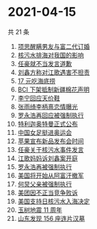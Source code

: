 # 2021-04-15

共 21 条

<!-- BEGIN -->
<!-- 最后更新时间 Thu Apr 15 2021 23:01:32 GMT+0800 (China Standard Time) -->

1. [项思醒瞒男友与富二代订婚](https://www.zhihu.com/search?q=项思醒)
2. [核污水排海对我国的影响](https://www.zhihu.com/search?q=日本核污水)
3. [任豪就不当发言道歉](https://www.zhihu.com/search?q=任豪)
4. [刘鑫方称对江歌遇害不担责](https://www.zhihu.com/search?q=江歌案)
5. [17 元吃海底捞](https://www.zhihu.com/search?q=海底捞)
6. [BCI 下架抵制新疆棉花声明](https://www.zhihu.com/search?q=bci)
7. [李宁回应天价鞋](https://www.zhihu.com/search?q=李宁)
8. [张雨绮李柄熹恋情曝光](https://www.zhihu.com/search?q=张雨绮)
9. [罗永浩再回应被强制执行](https://www.zhihu.com/search?q=罗永浩)
10. [特利迦奥特曼正式公布](https://www.zhihu.com/search?q=特利迦奥特曼)
11. [中国女足挺进奥运会](https://www.zhihu.com/search?q=中国女足)
12. [苹果宣布新品发布会时间](https://www.zhihu.com/search?q=苹果新品发布会)
13. [任豪关于核污水事件发言](https://www.zhihu.com/search?q=任豪)
14. [江歌妈妈诉刘鑫案开庭](https://www.zhihu.com/search?q=江歌案)
15. [罗永浩再被强制执行](https://www.zhihu.com/search?q=罗永浩)
16. [美国将开始从阿富汗撤军](https://www.zhihu.com/search?q=美国撤军)
17. [何炅父亲被强制执行](https://www.zhihu.com/search?q=何炅父亲)
18. [美团因不正当竞争败诉](https://www.zhihu.com/search?q=美团败诉)
19. [美国支持日核污水入海决定](https://www.zhihu.com/search?q=美国支持核污水入海)
20. [玉树地震 11 周年](https://www.zhihu.com/search?q=玉树地震)
21. [山东发现 156 座连片汉墓](https://www.zhihu.com/search?q=菏泽汉墓)

<!-- END -->
